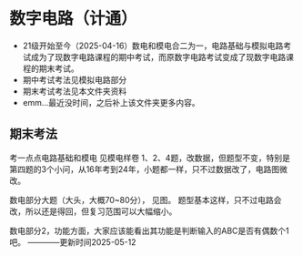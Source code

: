# 数字电路（计通）
- 21级开始至今（2025-04-16）数电和模电合二为一，电路基础与模拟电路考试成为了现数字电路课程的期中考试，而原数字电路考试变成了现数字电路课程的期末考试。
- 期中考试考法见模拟电路部分
- 期末考试考法见本文件夹资料
- emm...最近没时间，之后补上该文件夹更多内容。


## 期末考法
考一点点电路基础和模电
见模电样卷 1、2、4题，改数据，但题型不变，特别是第四题的3个小问，从16年考到24年，小题都一样，只不过数据改了，电路图微改。

数电部分大题（大头，大概70~80分），
见图。
题型基本这样，只不过电路会改，所以还是得回，但复习范围可以大幅缩小。


数电部分2，功能方面，大家应该能看出其功能是判断输入的ABC是否有偶数个1吧。
————更新时间2025-05-12
